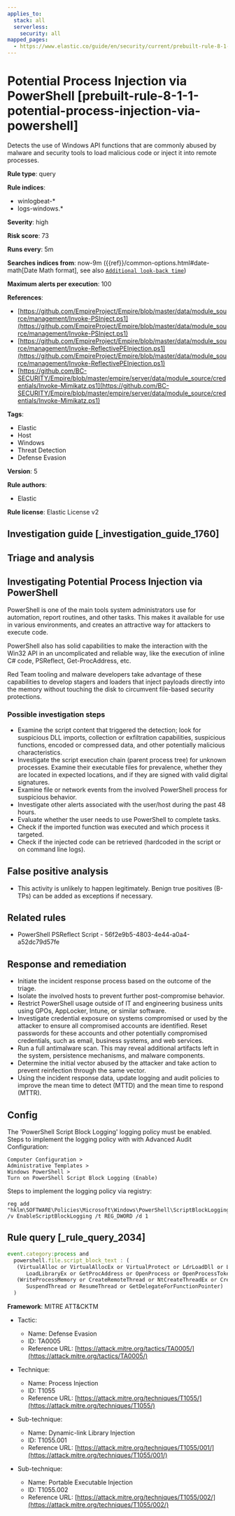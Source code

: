 ```yaml
---
applies_to:
  stack: all
  serverless:
    security: all
mapped_pages:
  - https://www.elastic.co/guide/en/security/current/prebuilt-rule-8-1-1-potential-process-injection-via-powershell.html
---
```


# Potential Process Injection via PowerShell [prebuilt-rule-8-1-1-potential-process-injection-via-powershell]

Detects the use of Windows API functions that are commonly abused by malware and security tools to load malicious code or inject it into remote processes.

**Rule type**: query

**Rule indices**:

* winlogbeat-*
* logs-windows.*

**Severity**: high

**Risk score**: 73

**Runs every**: 5m

**Searches indices from**: now-9m ({{ref}}/common-options.html#date-math[Date Math format], see also [`Additional look-back time`](docs-content://solutions/security/detect-and-alert/create-detection-rule.md#rule-schedule))

**Maximum alerts per execution**: 100

**References**:

* [https://github.com/EmpireProject/Empire/blob/master/data/module_source/management/Invoke-PSInject.ps1](https://github.com/EmpireProject/Empire/blob/master/data/module_source/management/Invoke-PSInject.ps1)
* [https://github.com/EmpireProject/Empire/blob/master/data/module_source/management/Invoke-ReflectivePEInjection.ps1](https://github.com/EmpireProject/Empire/blob/master/data/module_source/management/Invoke-ReflectivePEInjection.ps1)
* [https://github.com/BC-SECURITY/Empire/blob/master/empire/server/data/module_source/credentials/Invoke-Mimikatz.ps1](https://github.com/BC-SECURITY/Empire/blob/master/empire/server/data/module_source/credentials/Invoke-Mimikatz.ps1)

**Tags**:

* Elastic
* Host
* Windows
* Threat Detection
* Defense Evasion

**Version**: 5

**Rule authors**:

* Elastic

**Rule license**: Elastic License v2

## Investigation guide [_investigation_guide_1760]

## Triage and analysis

## Investigating Potential Process Injection via PowerShell

PowerShell is one of the main tools system administrators use for automation, report routines, and other tasks. This
makes it available for use in various environments, and creates an attractive way for attackers to execute code.

PowerShell also has solid capabilities to make the interaction with the Win32 API in an uncomplicated and reliable way,
like the execution of inline C# code, PSReflect, Get-ProcAddress, etc.

Red Team tooling and malware developers take advantage of these capabilities to develop stagers and loaders that inject
payloads directly into the memory without touching the disk to circumvent file-based security protections.

### Possible investigation steps

- Examine the script content that triggered the detection; look for suspicious DLL imports, collection or exfiltration
capabilities, suspicious functions, encoded or compressed data, and other potentially malicious characteristics.
- Investigate the script execution chain (parent process tree) for unknown processes. Examine their executable files for
prevalence, whether they are located in expected locations, and if they are signed with valid digital signatures.
- Examine file or network events from the involved PowerShell process for suspicious behavior.
- Investigate other alerts associated with the user/host during the past 48 hours.
- Evaluate whether the user needs to use PowerShell to complete tasks.
- Check if the imported function was executed and which process it targeted.
- Check if the injected code can be retrieved (hardcoded in the script or on command line logs).

## False positive analysis

- This activity is unlikely to happen legitimately. Benign true positives (B-TPs) can be added as exceptions if necessary.

## Related rules

- PowerShell PSReflect Script - 56f2e9b5-4803-4e44-a0a4-a52dc79d57fe

## Response and remediation

- Initiate the incident response process based on the outcome of the triage.
- Isolate the involved hosts to prevent further post-compromise behavior.
- Restrict PowerShell usage outside of IT and engineering business units using GPOs, AppLocker, Intune, or similar software.
- Investigate credential exposure on systems compromised or used by the attacker to ensure all compromised accounts are
identified. Reset passwords for these accounts and other potentially compromised credentials, such as email, business
systems, and web services.
- Run a full antimalware scan. This may reveal additional artifacts left in the system, persistence mechanisms, and
malware components.
- Determine the initial vector abused by the attacker and take action to prevent reinfection through the same vector.
- Using the incident response data, update logging and audit policies to improve the mean time to detect (MTTD) and the
mean time to respond (MTTR).

## Config

The 'PowerShell Script Block Logging' logging policy must be enabled.
Steps to implement the logging policy with with Advanced Audit Configuration:

```
Computer Configuration >
Administrative Templates >
Windows PowerShell >
Turn on PowerShell Script Block Logging (Enable)
```

Steps to implement the logging policy via registry:

```
reg add "hklm\SOFTWARE\Policies\Microsoft\Windows\PowerShell\ScriptBlockLogging" /v EnableScriptBlockLogging /t REG_DWORD /d 1
```

## Rule query [_rule_query_2034]

```js
event.category:process and
  powershell.file.script_block_text : (
   (VirtualAlloc or VirtualAllocEx or VirtualProtect or LdrLoadDll or LoadLibrary or LoadLibraryA or
      LoadLibraryEx or GetProcAddress or OpenProcess or OpenProcessToken or AdjustTokenPrivileges) and
   (WriteProcessMemory or CreateRemoteThread or NtCreateThreadEx or CreateThread or QueueUserAPC or
      SuspendThread or ResumeThread or GetDelegateForFunctionPointer)
  )
```

**Framework**: MITRE ATT&CKTM

* Tactic:

    * Name: Defense Evasion
    * ID: TA0005
    * Reference URL: [https://attack.mitre.org/tactics/TA0005/](https://attack.mitre.org/tactics/TA0005/)

* Technique:

    * Name: Process Injection
    * ID: T1055
    * Reference URL: [https://attack.mitre.org/techniques/T1055/](https://attack.mitre.org/techniques/T1055/)

* Sub-technique:

    * Name: Dynamic-link Library Injection
    * ID: T1055.001
    * Reference URL: [https://attack.mitre.org/techniques/T1055/001/](https://attack.mitre.org/techniques/T1055/001/)

* Sub-technique:

    * Name: Portable Executable Injection
    * ID: T1055.002
    * Reference URL: [https://attack.mitre.org/techniques/T1055/002/](https://attack.mitre.org/techniques/T1055/002/)



